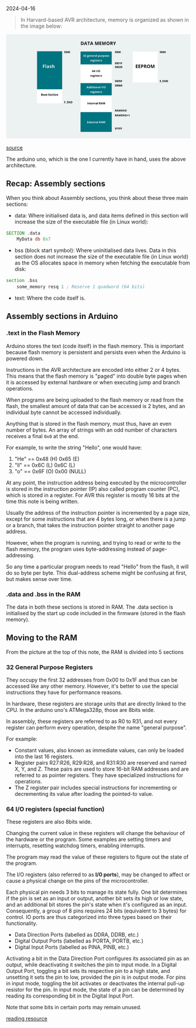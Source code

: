2024-04-16

>  In Harvard-based AVR architecture, memory is organized as shown in the image
>  below:

![memory_layout](memory_layout.png)

[source](http://web.archive.org/web/20240414220510/https://docs.arduino.cc/learn/programming/memory-guide/)

The arduino uno, which is the one I currently have in hand, uses the above
architecture.

## Recap: Assembly sections

When you think about Assembly sections, you think about these three main
sections:

- data: Where initialised data is, and data items defined in this section will
  increase the size of the executable file (in Linux world):
```asm
SECTION .data
    MyData db 0x7
```
- bss (block start symbol): Where uninitialised data lives. Data in this
  section does not increase the size of the executable file (in Linux world) as
  the OS allocates space in memory when fetching the executable from disk:
```asm
section .bss
    some_memory resq 1 ; Reserve 1 quadword (64 bits)
```
- text: Where the code itself is.

## Assembly sections in Arduino

### .text in the Flash Memory

Arduino stores the text (code itself) in the flash memory. This is important
because flash memory is persistent and persists even when the Arduino is
powered down.

Instructions in the AVR architecture are encoded into either 2 or 4 bytes.
This means that the flash memory is "paged" into double byte pages when it is
accessed by external hardware or when executing jump and branch operations.

When programs are being uploaded to the flash memory or read from the flash,
the smallest amount of data that can be accessed is 2 bytes, and an individual
byte cannot be accessed individually.

Anything that is stored in the flash memory, must thus, have an even number of
bytes. An array of strings with an odd number of characters receives a final
`0x0` at the end.

For example, to write the string "Hello", one would have:

1. "He" == 0x48 (H) 0x65 (E)
2. "ll" == 0x6C (L) 0x6C (L)
3. "o"  == 0x6F (O) 0x00 (NULL)

At any point, the instruction address being executed by the microcontroller is
stored in the instruction pointer (IP) also called program counter (PC), which
is stored in a register. For AVR this register is mostly 16 bits at the time
this note is being written.

Usually the address of the instruction pointer is incremented by a page size,
except for some instructions that are 4 bytes long, or when there is a jump or
a branch, that takes the instruction pointer straight to another page address.

However, when the program is running, and trying to read or write to the flash
memory, the program uses byte-addressing instead of page-addressing.

So any time a particular program needs to read "Hello" from the flash, it will
do so byte per byte. This dual-address scheme might be confusing at first, but
makes sense over time.


### .data and .bss in the RAM

The data in both these sections is stored in RAM. The .data section is
initialised by the start up code included in the firmware (stored in the flash
memory).

## Moving to the RAM

From the picture at the top of this note, the RAM is divided into 5 sections

### 32 General Purpose Registers

They occupy the first 32 addresses from 0x00 to 0x1F and thus can be accessed
like any other memory. However, it's better to use the special instructions
they have for performance reasons.

In hardware, these registers are storage units that are directly linked to the
CPU. In the arduino uno's ATMega328p, those are 8bits wide.

In assembly, these registers are referred to as R0 to R31, and not every
register can perform every operation, despite the name "general purpose".

For example:
- Constant values, also known as immediate values, can only be loaded into the
  last 16 registers.
- Register pairs R27:R26, R29:R28, and R31:R30 are reserved and named X, Y, and
  Z. These pairs are used to store 16-bit RAM addresses and are referred to as
  pointer registers. They have specialized instructions for operations.
- The Z register pair includes special instructions for incrementing or
  decrementing its value after loading the pointed-to value.

### 64 I/O registers (special function)

These registers are also 8bits wide.

Changing the current value in these registers will change the behaviour of the
hardware or the program. Some examples are setting timers and interrupts,
resetting watchdog timers, enabling interrupts.

The program may read the value of these registers to figure out the state of
the program.

The I/O registers (also referred to as **I/0 ports**), may be changed to affect
or cause a physical change on the pins of the microcontroller.

Each physical pin needs 3 bits to manage its state fully. One bit determines if
the pin is set as an input or output, another bit sets its high or low state,
and an additional bit stores the pin's state when it's configured as an input.
Consequently, a group of 8 pins requires 24 bits (equivalent to 3 bytes) for
control. IO ports are thus categorized into three types based on their
functionality.

- Data Direction Ports (labelled as DDRA, DDRB, etc.)
- Digital Output Ports (labelled as PORTA, PORTB, etc.)
- Digital Input Ports (labelled as PINA, PINB, etc.)

Activating a bit in the Data Direction Port configures its associated pin as an
output, while deactivating it switches the pin to input mode. In a Digital
Output Port, toggling a bit sets its respective pin to a high state, and
unsetting it sets the pin to low, provided the pin is in output mode. For pins
in input mode, toggling the bit activates or deactivates the internal pull-up
resistor for the pin. In input mode, the state of a pin can be determined by
reading its corresponding bit in the Digital Input Port.

Note that some bits in certain ports may remain unused.



[reading resource](http://web.archive.org/web/20231103004009/https://dumblebots.com/2022/07/31/programming-arduino-and-avr-microcontrollers-using-the-assembly-language/)
